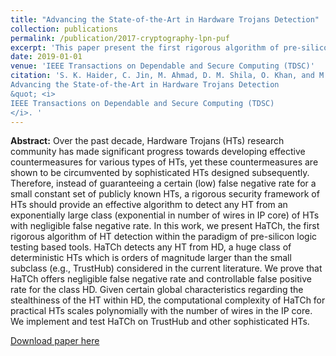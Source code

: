 ```yaml
---
title: "Advancing the State-of-the-Art in Hardware Trojans Detection"
collection: publications
permalink: /publication/2017-cryptography-lpn-puf
excerpt: 'This paper present the first rigorous algorithm of pre-silicon hardware Trojan detection.' 
date: 2019-01-01
venue: 'IEEE Transactions on Dependable and Secure Computing (TDSC)'
citation: 'S. K. Haider, C. Jin, M. Ahmad, D. M. Shila, O. Khan, and M. van Dijk. (2019).&quot;
Advancing the State-of-the-Art in Hardware Trojans Detection
&quot; <i>
IEEE Transactions on Dependable and Secure Computing (TDSC)
</i>. '
---
```


<b>Abstract:</b> Over the past decade, Hardware Trojans (HTs) research community has made significant progress towards developing effective countermeasures for various types of HTs, yet these countermeasures are shown to be circumvented by sophisticated HTs designed subsequently. Therefore, instead of guaranteeing a certain (low) false negative rate for a small constant set of publicly known HTs, a rigorous security framework of HTs should provide an effective algorithm to detect any HT from an exponentially large class (exponential in number of wires in IP core) of HTs with negligible false negative rate. In this work, we present HaTCh, the first rigorous algorithm of HT detection within the paradigm of pre-silicon logic testing based tools. HaTCh detects any HT from HD, a huge class of deterministic HTs which is orders of magnitude larger than the small subclass (e.g., TrustHub) considered in the current literature. We prove that HaTCh offers negligible false negative rate and controllable false positive rate for the class HD. Given certain global
characteristics regarding the stealthiness of the HT within HD, the computational complexity of HaTCh for practical HTs scales polynomially with the number of wires in the IP core. We implement and test HaTCh on TrustHub and other sophisticated HTs.

[Download paper here](http://ieeexplore.ieee.org/document/7820150)
